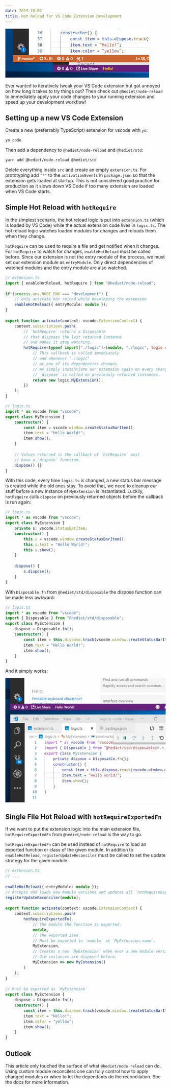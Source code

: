 ```yaml
---
date: 2019-10-02
title: Hot Reload for VS Code Extension Development
---
```


![demo](./small.gif)

Ever wanted to iteratively tweak your VS Code extension but got annoyed
on how long it takes to try things out? Then check out `@hediet/node-reload` to
immediately apply your code changes to your running extension
and speed up your development workflow!

## Setting up a new VS Code Extension

Create a new (preferrably TypeScript) extension for vscode with `yo`:

```sh
yo code
```

Then add a dependency to `@hediet/node-reload` and `@hediet/std`:

```sh
yarn add @hediet/node-reload @hediet/std
```

Delete everything inside `src` and create an empty `extension.ts`.
For prototyping add `"*"` to the `activationEvents` in `package.json` so that the extension gets loaded at startup. This is not considered good practice for production as it slows down VS Code if too many extension are loaded when VS Code starts.

## Simple Hot Reload with `hotRequire`

In the simplest scenario, the hot reload logic is put into `extension.ts` (which is loaded by VS Code)
while the actual extension code lives in `logic.ts`.
The hot reload logic watches loaded modules for changes and reloads them when they change.

`hotRequire` can be used to require a file and get notified when it changes.
For `hotRequire` to watch for changes, `enableHotReload` must be called before.
Since our extension is not the entry module of the process,
we must set our extension module as `entryModule`.
Only direct dependencies of watched modules and the entry module are also watched.

```ts
// extension.ts
import { enableHotReload, hotRequire } from "@hediet/node-reload";

if (process.env.NODE_ENV === "development") {
    // only activate hot reload while developing the extension
    enableHotReload({ entryModule: module });
}

export function activate(context: vscode.ExtensionContext) {
    context.subscriptions.push(
        // `hotRequire` returns a Disposable
        // that disposes the last returned instance
        // and makes it stop watching.
        hotRequire<typeof import("./logic")>(module, "./logic", logic => {
            // This callback is called immediately
            // and whenever "./logic"
            // or one of its dependencies changes.
            // We simply instantiate our extension again on every change.
            // `dispose` is called on previously returned instances.
            return new logic.MyExtension();
        })
    );
}
```

```ts
// logic.ts
import * as vscode from "vscode";
export class MyExtension {
    constructor() {
        const item = vscode.window.createStatusBarItem();
        item.text = "Hello World!";
        item.show();
    }

    // Values returned in the callback of `hotRequire` must
    // have a `dispose` function.
    dispose() {}
}
```

With this code, every time `logic.ts` is changed, a new status bar message is created while the old ones stay.
To avoid that, we need to cleanup our stuff before a new instance of `MyExtension` is instantiated.
Luckily, `hotRequire` calls `dispose` on previously returned objects before the callback is run again:

```ts
// logic.ts
import * as vscode from "vscode";
export class MyExtension {
    private s: vscode.StatusBarItem;
    constructor() {
        this.s = vscode.window.createStatusBarItem();
        this.s.text = "Hello World!";
        this.s.show();
    }

    dispose() {
        s.dispose();
    }
}
```

With `Disposable.fn` from `@hediet/std/disposable` the dispose function can be made less awkward:

```ts
// logic.ts
import * as vscode from "vscode";
import { Disposable } from "@hediet/std/disposable";
export class MyExtension {
    dispose = Disposable.fn();
    constructor() {
        const item = this.dispose.track(vscode.window.createStatusBarItem());
        item.text = "Hello World!";
        item.show();
    }
}
```

And it simply works:

![demo](./large.gif)

## Single File Hot Reload with `hotRequireExportedFn`

If we want to put the extension logic into the main extension file,
`hotRequireExportedFn` from `@hediet/node-reload` is the way to go.

`hotRequireExportedFn` can be used instead of `hotRequire` to load an exported function or class of the given module.
In addition to `enableHotReload`, `registerUpdateReconciler` must be called to set the update strategy for the given module.

```ts
// extension.ts
// ...

enableHotReload({ entryModule: module });
// Accepts and loads new module versions and updates all `hotRequireExportedFn` invocations.
registerUpdateReconciler(module);

export function activate(context: vscode.ExtensionContext) {
    context.subscriptions.push(
        hotRequireExportedFn(
            // The module the function is exported.
            module,
            // The exported item.
            // Must be exported in `module` at `MyExtension.name`.
            MyExtension,
            // Creates a new `MyExtension` when ever a new module version is loaded.
            // Old instances are disposed before.
            MyExtension => new MyExtension()
        )
    );
}

// Must be exported as `MyExtension`
export class MyExtension {
    dispose = Disposable.fn();
    constructor() {
        const item = this.dispose.track(vscode.window.createStatusBarItem());
        item.text = "Hello!";
        item.color = "yellow";
        item.show();
    }
}
```

## Outlook

This article only touched the surface of what `@hediet/node-reload` can do.
Using custom module reconcilers one can fully control how to apply changed modules
or when to let the dependants do the reconcilation.
See the docs for more information.
